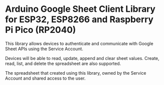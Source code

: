 # Arduino Google Sheet Client Library for ESP32, ESP8266 and Raspberry Pi Pico (RP2040)



This library allows devices to authenticate and communicate with Google Sheet APIs using the Service Account.

Devices will be able to read, update, append and clear sheet values. Create, read, list, and delete the spreadsheet are also supported.


The spreadsheet that created using this library, owned by the Service Account and shared access to the user.
